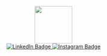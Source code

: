 
<div id="header" align="center">
  <img src="https://[media.giphy.com/media/M9gbBd9nbDrOTu1Mqx/giphy.gif](https://img.freepik.com/premium-vector/woman-sits-on-the-bean-bag-chair-and-works-at-the-computer-remote-work-office-at-home_217290-1018.jpg?w=740)](https://img.freepik.com/free-vector/woman-with-a-laptop-illustration_53876-34788.jpg?w=740&t=st=1687871095~exp=1687871695~hmac=410e7b35bd332f6f9a5e5b43453bd323cf316efd26a38ccd2ecdbd2cd182bb2a)" width="100"/>
</div>
<div id="badges" align = "center">
   <a href="https://www.linkedin.com/in/svetlana-manila-b70593224/">
    <img src="https://img.shields.io/badge/LinkedIn-blue?style=for-the-badge&logo=linkedin&logoColor=white" alt="LinkedIn Badge"/>
</a>
<a href="https://www.instagram.com/svetmanila/">
    <img src="https://img.shields.io/badge/Instagram-orange?style=for-the-badge&logo=instagram&logoColor=white" alt="Instagram Badge"/>
</a>
  </div>
